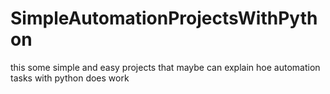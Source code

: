 # SimpleAutomationProjectsWithPython
this some simple and easy projects that maybe can explain hoe automation tasks with python does work
